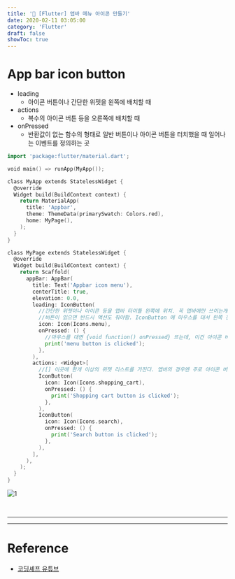 ```yaml
---
title: '💎 [Flutter] 앱바 메뉴 아이콘 만들기'
date: 2020-02-11 03:05:00
category: 'Flutter'
draft: false 
showToc: true
---
```


# App bar icon button

- leading
  - 아이콘 버튼이나 간단한 위젯을 왼쪽에 배치할 때
- actions
  - 복수의 아이콘 버튼 등을 오른쪽에 배치할 때
- onPressed
  - 반환값이 없는 함수의 형태로 일반 버튼이나 아이콘 버튼을 터치했을 때 일어나는 이벤트를 정의하는 곳
  
  
```go
import 'package:flutter/material.dart';

void main() => runApp(MyApp());

class MyApp extends StatelessWidget {
  @override
  Widget build(BuildContext context) {
    return MaterialApp(
      title: 'Appbar',
      theme: ThemeData(primarySwatch: Colors.red),
      home: MyPage(),
    );
  }
}

class MyPage extends StatelessWidget {
  @override
  Widget build(BuildContext context) {
    return Scaffold(
      appBar: AppBar(
        title: Text('Appbar icon menu'),
        centerTitle: true,
        elevation: 0.0,
        leading: IconButton(
          //간단한 위젯이나 아이콘 등을 앱바 타이틀 왼쪽에 위치. 꼭 앱바에만 쓰이는게 아니라 리스트타일 등에도 쓰인다.
          //버튼이 있으면 반드시 액션도 줘야함. IconButton 에 마우스를 대서 왼쪽 전구를 클릭후, onPressed를 클릭하면 밑줄에 코드가 생성됨.
          icon: Icon(Icons.menu),
          onPressed: () {
            //마우스를 대면 {void function() onPressed} 뜨는데, 이건 아이콘 버튼을 눌렀을때 반환값이 없는 함수가 실행됨을 의미.
            print('menu button is clicked');
          },
        ),
        actions: <Widget>[
          //[] 이곳에 한개 이상의 위젯 리스트를 가진다. 앱바의 경우엔 주로 아이콘 버튼 위젯들이 온다.
          IconButton(
            icon: Icon(Icons.shopping_cart),
            onPressed: () {
              print('Shopping cart button is clicked');
            },
          ),
          IconButton(
            icon: Icon(Icons.search),
            onPressed: () {
              print('Search button is clicked');
            },
          ),
        ],
      ),
    );
  }
}

```

![1](https://user-images.githubusercontent.com/55340876/74588942-5149a300-5044-11ea-8650-17a94c320513.gif)



<br/>


---
---

# Reference  
- [코딩셰프 유튜브](https://www.youtube.com/channel/UC_2ge45JCuJH1z6VYt4iCgQ)

